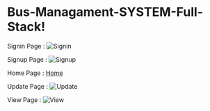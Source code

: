 # Bus-Managament-SYSTEM-Full-Stack!

Signin Page : 
![Signin](https://user-images.githubusercontent.com/89981594/223017810-29f043f8-f62c-47ee-bd32-1cfefa2b4669.png)

Signup Page : 
![Signup](https://user-images.githubusercontent.com/89981594/223017815-b4c8fabd-c991-4bd6-b596-fda9d584ed49.png)

Home Page : 
[Home](https://user-images.githubusercontent.com/89981594/223017402-4bd4dcf5-b0e1-44a6-b43f-696564dbbd93.png)

Update Page : 
![Update](https://user-images.githubusercontent.com/89981594/223017784-bbd7df00-c39d-4fdf-94bc-b0b103310296.png)

View Page : 
![View](https://user-images.githubusercontent.com/89981594/223017791-568157cc-beb5-4613-9ce4-6f74b8d55d8f.png)

